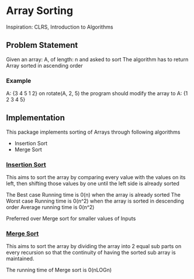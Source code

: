 # Array Sorting
Inspiration: CLRS, Introduction to Algorithms

## Problem Statement
Given an array: A, of length: n and asked to sort
The algorithm has to return Array sorted in ascending order

### Example 
A: {3 4 5 1 2}
on rotate(A, 2, 5) the program should modify the array to
A: {1 2 3 4 5}
 
## Implementation
This package implements sorting of Arrays through following algorithms
  * Insertion Sort
  * Merge Sort
  
### [Insertion Sort](./InsertionSort.java)
This aims to sort the array by comparing every value with the values on its left,
then shifting those values by one until the left side is already sorted

The Best case Running time is 0(n) when the array is already sorted
The Worst case Running time is 0(n^2) when the array is sorted in descending order
Average running time is 0(n^2)

Preferred over Merge sort for smaller values of Inputs

### [Merge Sort](./MergeSort.java) 
This aims to sort the array by dividing the array into 2 equal sub parts on every recursion
so that the continuity of having the sorted sub array is maintained.

The running time of Merge sort is 0(nLOGn)
